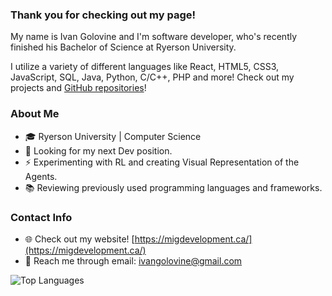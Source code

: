 ### Thank you for checking out my page!

My name is Ivan Golovine and I'm software developer, who's recently finished his Bachelor of Science at Ryerson University.

I utilize a variety of different languages like React, HTML5, CSS3, JavaScript, SQL, Java, Python, C/C++, PHP and more! Check out my projects and [GitHub repositories](https://github.com/ivangolovine?tab=repositories)!

<!--
- 🔭 I’m currently working on ...
- 🌱 I’m currently learning ...
- 👯 I’m looking to collaborate on ...
- 🤔 I’m looking for help with ...
- 📫 How to reach me: ...
- 😄 Pronouns: ...
- ⚡ Fun fact: ...
- 🔎 I'm looking for ...
-->

### About Me
- 🎓 Ryerson University | Computer Science
- 🔎 Looking for my next Dev position. 
- ⚡ Experimenting with RL and creating Visual Representation of the Agents.
- 📚 Reviewing previously used programming languages and frameworks.

### Contact Info
- 🌐 Check out my website! [https://migdevelopment.ca/](https://migdevelopment.ca/)
- 💬 Reach me through email: [ivangolovine@gmail.com](mailto:ivangolovine@gmail.com)


![Top Languages](https://github-readme-stats.vercel.app/api/top-langs/?username=ivangolovine&layout=compact&langs_count=10)

